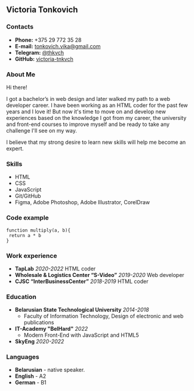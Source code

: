 ## Victoria Tonkovich

### Contacts
* **Phone:** +375 29 772 35 28
* **E-mail:** tonkovich.vika@gmail.com
* **Telegram:** [@thkvch](https://t.me/tnkvch)
* **GitHub:**  [victoria-tnkvch](https://github.com/victoria-tnkvch) 

### About Me
Hi there!

I got a bachelor’s in web design and later walked my path to a web developer career. I have been working as an HTML coder for the past few years and I love it!
But now it's time to move on and develop new experiences based on the knowledge I got from my career, the university and front-end courses to improve myself and be ready to take any challenge I'll see on my way. 

I believe that my strong desire to learn new skills will help me become an expert.

### Skills
* HTML
* CSS
* JavaScript
* Git/GitHub
* Figma, Adobe Photoshop, Adobe Illustrator, CorelDraw

### Code example
```
function multiply(a, b){
 return a * b
}
```

### Work experience
* **TapLab** *2020-2022*
HTML coder 
* **Wholesale & Logistics Center “S-Video”** *2019-2020*
Web developer
* **CJSC “InterBusinessCenter”** *2018-2019*
HTML coder 

### Education
* **Belarusian State Technological University** *2014-2018*
    + Faculty of Information Technology, Design of electronic and web publications
* **IT-Academy "BelHard"** *2022*
    + Modern Front-End with JavaScript and HTML5
* **SkyEng** *2020-2022*

### Languages
* **Belarusian** - native speaker.
* **English** - A2 
* **German** - B1
